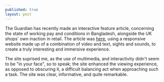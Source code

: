 ```yaml
---
published: true
layout: post
---
```


The Guardian has recently made an interactive feature article, concerning the state of working pay and conditions in Bangladesh, alongside the UK shops' own inaction in retail. The article was [here](http://www.theguardian.com/world/ng-interactive/2014/apr/bangladesh-shirt-on-your-back), using a responsive website made  up of a combination of video and text, sights and sounds, to create a truly interesting and immersive experience.

The site suprised me, as the use of multimedia, and interactivity didn't seem to be "in your face", so to speak; the site enhanced the viewing experience, as opposed to obscuring it, a difficult balancing act when approaching such a task. The site was clear, informative, and quite remarkable.
